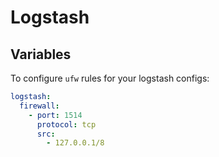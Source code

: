 # Logstash

## Variables

To configure `ufw` rules for your logstash configs:
```yaml
logstash:
  firewall:
    - port: 1514
      protocol: tcp
      src:
        - 127.0.0.1/8
```
